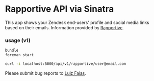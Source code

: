 # Rapportive API via Sinatra

This app shows your Zendesk end-users' profile and social media links based on their emails. Information provided by [Rapportive](http://rapportive.com).

### usage (v1)

```bash
bundle
foreman start

curl -i localhost:5000/api/v1/rapportive/user@email.com
```

Please submit bug reports to [Luiz Faias](mailto:luizfaias@gmail.com).